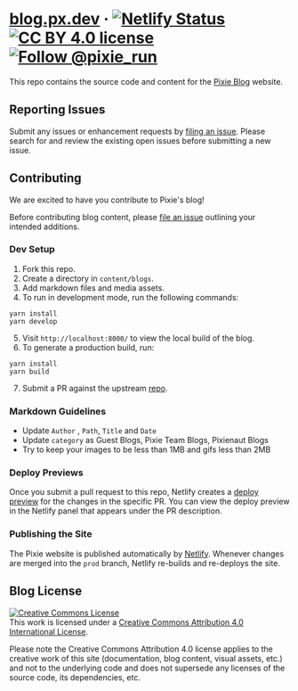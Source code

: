 # [blog.px.dev](http://blog.px.dev/) &middot; [![Netlify Status](https://api.netlify.com/api/v1/badges/0e00be9c-373b-43b5-9b31-f4ce40b9fea9/deploy-status)](https://app.netlify.com/sites/blog-px-dev/deploys) [![CC BY 4.0 license](https://img.shields.io/badge/license-CC%20BY%204.0-blue.svg)](https://creativecommons.org/licenses/by/4.0/) <a href="https://twitter.com/intent/follow?screen_name=pixie_run"><img src="https://img.shields.io/twitter/follow/pixie_run.svg?label=Follow%20@pixie_run" alt="Follow @pixie_run" /></a>

This repo contains the source code and content for the [Pixie Blog](http://blog.px.dev/) website.

## Reporting Issues

Submit any issues or enhancement requests by [filing an issue](https://github.com/pixie-io/pixie-blog/issues/new). Please search for and review the existing open issues before submitting a new issue.

## Contributing

We are excited to have you contribute to Pixie's blog!

Before contributing blog content, please [file an issue](https://github.com/pixie-io/pixie-blog/issues/new) outlining your intended additions.

### Dev Setup

1. Fork this repo.
2. Create a directory in `content/blogs`.
3. Add markdown files and media assets.
4. To run in development mode, run the following commands:

```shell
yarn install
yarn develop
```

5. Visit `http://localhost:8000/` to view the local build of the blog.
6. To generate a production build, run:

```shell
yarn install
yarn build
```

7. Submit a PR against the upstream  [repo](https://github.com/pixie-io/pixie-blog).

### Markdown Guidelines

- Update `Author` , `Path`, `Title` and `Date`
- Update `category` as Guest Blogs, Pixie Team Blogs, Pixienaut Blogs
- Try to keep your images to be less than 1MB and gifs less than 2MB

### Deploy Previews

Once you submit a pull request to this repo, Netlify creates a [deploy preview](https://www.netlify.com/blog/2016/07/20/introducing-deploy-previews-in-netlify/) for the changes in the specific PR. You can view the deploy preview in the Netlify panel that appears under the PR description.

### Publishing the Site

The Pixie website is published automatically by [Netlify](https://www.netlify.com/). Whenever changes are merged into the `prod` branch, Netlify re-builds and re-deploys the site.

## Blog License

<a rel="license" href="http://creativecommons.org/licenses/by/4.0/"><img alt="Creative Commons License" style="border-width:0" src="https://i.creativecommons.org/l/by/4.0/88x31.png" /></a><br />This work is licensed under a <a rel="license" href="http://creativecommons.org/licenses/by/4.0/">Creative Commons Attribution 4.0 International License</a>.

Please note the Creative Commons Attribution 4.0 license applies to the creative work of this site (documentation, blog content, visual assets, etc.) and not to the underlying code and does not supersede any licenses of the source code, its dependencies, etc.
